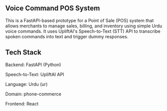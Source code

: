 ## Voice Command POS System 

This is a FastAPI-based prototype for a Point of Sale (POS) system that allows merchants to manage sales, billing, and inventory using simple Urdu voice commands.
It uses UpliftAI's Speech-to-Text (STT) API to transcribe spoken commands into text and trigger dummy responses.

## Tech Stack

Backend: FastAPI (Python)

Speech-to-Text: UpliftAI API

Language: Urdu (ur)

Domain: phone-commerce

Frontend: React
